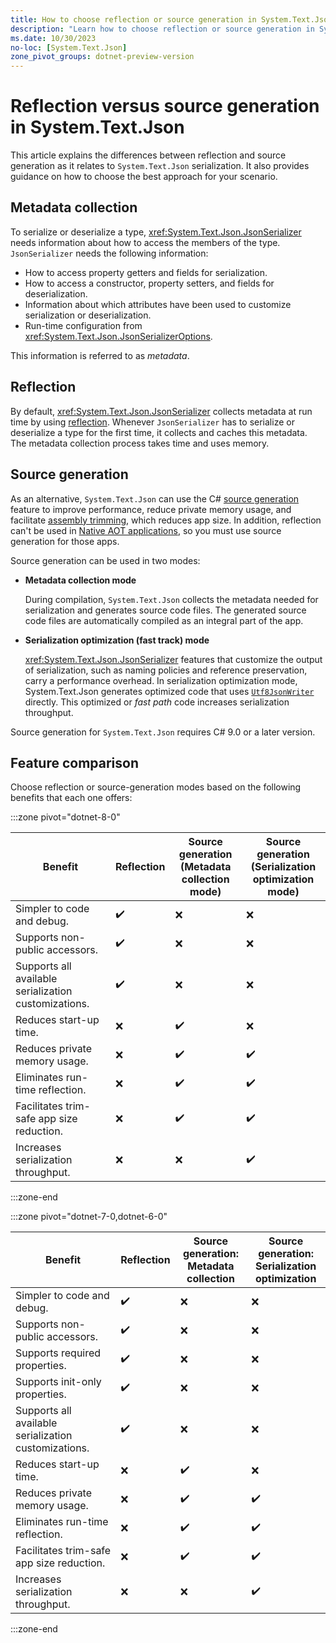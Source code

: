 ```yaml
---
title: How to choose reflection or source generation in System.Text.Json
description: "Learn how to choose reflection or source generation in System.Text.Json."
ms.date: 10/30/2023
no-loc: [System.Text.Json]
zone_pivot_groups: dotnet-preview-version
---
```


# Reflection versus source generation in System.Text.Json

This article explains the differences between reflection and source generation as it relates to `System.Text.Json` serialization. It also provides guidance on how to choose the best approach for your scenario.

## Metadata collection

To serialize or deserialize a type, <xref:System.Text.Json.JsonSerializer> needs information about how to access the members of the type. `JsonSerializer` needs the following information:

* How to access property getters and fields for serialization.
* How to access a constructor, property setters, and fields for deserialization.
* Information about which attributes have been used to customize serialization or deserialization.
* Run-time configuration from <xref:System.Text.Json.JsonSerializerOptions>.

This information is referred to as *metadata*.

## Reflection

By default, <xref:System.Text.Json.JsonSerializer> collects metadata at run time by using [reflection](/dotnet/csharp/advanced-topics/reflection-and-attributes/). Whenever `JsonSerializer` has to serialize or deserialize a type for the first time, it collects and caches this metadata. The metadata collection process takes time and uses memory.

## Source generation

As an alternative, `System.Text.Json` can use the C# [source generation](../../../csharp/roslyn-sdk/source-generators-overview.md) feature to improve performance, reduce private memory usage, and facilitate [assembly trimming](../../../core/deploying/trimming/trim-self-contained.md), which reduces app size. In addition, reflection can't be used in [Native AOT applications](../../../core/deploying/native-aot/index.md), so you must use source generation for those apps.

Source generation can be used in two modes:

* **Metadata collection mode**

  During compilation, `System.Text.Json` collects the metadata needed for serialization and generates source code files. The generated source code files are automatically compiled as an integral part of the app.

* **Serialization optimization (fast track) mode**

  <xref:System.Text.Json.JsonSerializer> features that customize the output of serialization, such as naming policies and reference preservation, carry a performance overhead. In serialization optimization mode, System.Text.Json generates optimized code that uses [`Utf8JsonWriter`](use-utf8jsonwriter.md) directly. This optimized or *fast path* code increases serialization throughput.

Source generation for `System.Text.Json` requires C# 9.0 or a later version.

## Feature comparison

Choose reflection or source-generation modes based on the following benefits that each one offers:

:::zone pivot="dotnet-8-0"

| Benefit                                              | Reflection | Source generation<br/>(Metadata collection mode) | Source generation<br/>(Serialization optimization mode) |
|------------------------------------------------------|------------|---------------------|----------------------------|
| Simpler to code and debug.                           | ✔️        | ❌                  | ❌                        |
| Supports non-public accessors.                       | ✔️        | ❌                  | ❌                        |
| Supports all available serialization customizations. | ✔️        | ❌                  | ❌                        |
| Reduces start-up time.                               | ❌        | ✔️                  | ❌                        |
| Reduces private memory usage.                        | ❌        | ✔️                  | ✔️                        |
| Eliminates run-time reflection.                      | ❌        | ✔️                  | ✔️                        |
| Facilitates trim-safe app size reduction.            | ❌        | ✔️                  | ✔️                        |
| Increases serialization throughput.                  | ❌        | ❌                  | ✔️                        |

:::zone-end

:::zone pivot="dotnet-7-0,dotnet-6-0"

| Benefit                                              | Reflection | Source generation:<br/>Metadata collection | Source generation:<br/>Serialization optimization |
|------------------------------------------------------|------------|---------------------|----------------------------|
| Simpler to code and debug.                           | ✔️        | ❌                  | ❌                        |
| Supports non-public accessors.                       | ✔️        | ❌                  | ❌                        |
| Supports required properties.                        | ✔️        | ❌                  | ❌                        |
| Supports init-only properties.                       | ✔️        | ❌                  | ❌                        |
| Supports all available serialization customizations. | ✔️        | ❌                  | ❌                        |
| Reduces start-up time.                               | ❌        | ✔️                  | ❌                        |
| Reduces private memory usage.                        | ❌        | ✔️                  | ✔️                        |
| Eliminates run-time reflection.                      | ❌        | ✔️                  | ✔️                        |
| Facilitates trim-safe app size reduction.            | ❌        | ✔️                  | ✔️                        |
| Increases serialization throughput.                  | ❌        | ❌                  | ✔️                        |

:::zone-end
